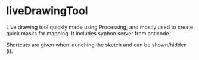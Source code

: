 # liveDrawingTool
Live drawing tool quickly made using Processing, and mostly used to create quick masks for mapping. 
It includes syphon server from anticode.

Shortcuts are given when launching the sketch and can be shown/hidden (i).
